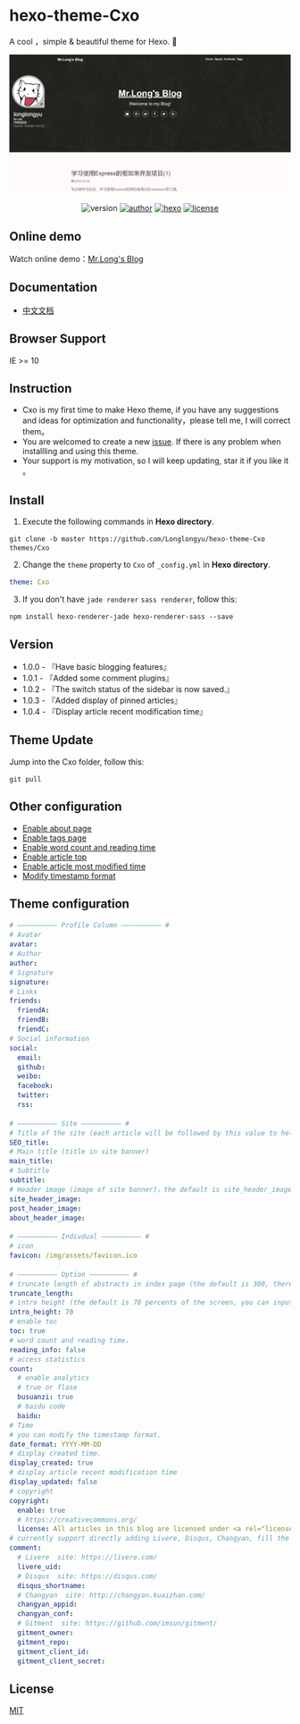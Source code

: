 ﻿# hexo-theme-Cxo
A cool ，simple & beautiful theme for Hexo. 🍄

<img src="./source/img/demo/demo.png"/>

<p align="center">
<img alt="version" src="https://img.shields.io/badge/version-1.0.4-green.svg">
<a href="https://longlongyu.github.io/"><img alt="author" src="https://img.shields.io/badge/author-longlongyu-orange.svg"/></a>
<a href="https://hexo.io"><img alt="hexo" src="https://img.shields.io/badge/hexo-3.0+-0e83cd.svg"/></a>
<a href="https://nodejs.org/"><img alt="license" src="https://img.shields.io/github/license/mashape/apistatus.svg"></a>
</p>

## Online demo
Watch online demo：[Mr.Long's Blog](https://longlongyu.github.io/ "Mr.Long's Blog")

## Documentation
- [中文文档](./README_CN.md)

## Browser Support
IE >= 10

## Instruction
- Cxo is my first time to make Hexo theme, if you have any suggestions and ideas for optimization and functionality，please tell me, I will correct them。
- You are welcomed to create a new [issue](https:/github.com/Longlongyu/hexo-theme-Cxo/issues "new issue"). If there is any problem when installling and using this theme.
- Your support is my motivation, so I will keep updating, star it if you like it 。

## Install
1. Execute the following commands in **Hexo directory**.

``` shell
git clone -b master https://github.com/Longlongyu/hexo-theme-Cxo themes/Cxo
```

2. Change the `theme` property to `Cxo` of `_config.yml` in **Hexo directory**.

``` yaml
theme: Cxo
```

3. If you don't have `jade renderer` `sass renderer`, follow this:

``` shell
npm install hexo-renderer-jade hexo-renderer-sass --save
```

## Version

- 1.0.0 - 『Have basic blogging features』
- 1.0.1 - 『Added some comment plugins』
- 1.0.2 - 『The switch status of the sidebar is now saved.』
- 1.0.3 - 『Added display of pinned articles』
- 1.0.4 - 『Display article recent modification time』

## Theme Update
Jump into the Cxo folder, follow this:

``` shell
git pull
```

## Other configuration

- [Enable about page](https://github.com/Longlongyu/hexo-theme-Cxo/wiki/%E5%BC%80%E5%90%AFabout%E9%A1%B5)
- [Enable tags page](https://github.com/Longlongyu/hexo-theme-Cxo/wiki/%E5%BC%80%E5%90%AFtags%E9%A1%B5)
- [Enable word count and reading time](https://github.com/Longlongyu/hexo-theme-Cxo/wiki/%E5%BC%80%E5%90%AF%E5%AD%97%E6%95%B0%E7%BB%9F%E8%AE%A1%E5%8F%8A%E9%98%85%E8%AF%BB%E6%97%B6%E9%97%B4)
- [Enable article top](https://github.com/Longlongyu/hexo-theme-Cxo/wiki/%E5%BC%80%E5%90%AF%E6%96%87%E7%AB%A0%E7%BD%AE%E9%A1%B6)
- [Enable article most modified time](https://github.com/Longlongyu/hexo-theme-Cxo/wiki/%E5%BC%80%E5%90%AF%E6%96%87%E7%AB%A0%E6%9C%80%E8%BF%91%E4%BF%AE%E6%94%B9%E6%97%B6%E9%97%B4)
- [Modify timestamp format](https://github.com/Longlongyu/hexo-theme-Cxo/wiki/%E4%BF%AE%E6%94%B9%E6%97%B6%E9%97%B4%E6%88%B3%E6%A0%BC%E5%BC%8F)

## Theme configuration

```yaml
# —————————— Profile Column —————————— #
# Avatar
avatar:
# Author
author:
# Signature
signature:
# Links 
friends:
  friendA:
  friendB:
  friendC:
# Social information
social:
  email:
  github:
  weibo:
  facebook:
  twitter:
  rss:

# —————————— Site —————————— #
# Title of the site (each article will be followed by this value to help SEO)
SEO_title:
# Main title (title in site banner)
main_title:
# Subtitle
subtitle:
# Header image (image of site banner)，the default is site_header_image，site_header_image is required field
site_header_image:
post_header_image:
about_header_image: 

# —————————— Indivdual —————————— #
# icon
favicon: /img/assets/favicon.ico

# —————————— Option —————————— #
# truncate length of abstracts in index page (the default is 300, there will be no abstruct if you set it to 0)
truncate_length: 
# intro height (the default is 70 percents of the screen, you can input other number)
intro_height: 70
# enable toc
toc: true
# word count and reading time，
reading_info: false
# access statistics
count:
  # enable analytics
  # true or flase
  busuanzi: true
  # baidu code
  baidu: 
# Time
# you can modify the timestamp format.
date_format: YYYY-MM-DD
# display created time.
display_created: true
# display article recent modification time
display_updated: false
# copyright
copyright:
  enable: true
  # https://creativecommons.org/
  license: All articles in this blog are licensed under <a rel="license" href="https://creativecommons.org/licenses/by-nc-nd/3.0">CC BY-NC-SA 3.0</a> unless stating additionally.
# currently support directly adding Livere, Disqus, Changyan, fill the field to enable corresponding plugin
comment:
  # Livere  site: https://livere.com/
  livere_uid:
  # Disqus  site: https://disqus.com/
  disqus_shortname: 
  # Changyan  site: http://changyan.kuaizhan.com/
  changyan_appid: 
  changyan_conf:
  # Gitment  site: https://github.com/imsun/gitment/
  gitment_owner:
  gitment_repo:
  gitment_client_id:
  gitment_client_secret:
```

## License
[MIT](https://opensource.org/licenses/MIT/ "MIT")
